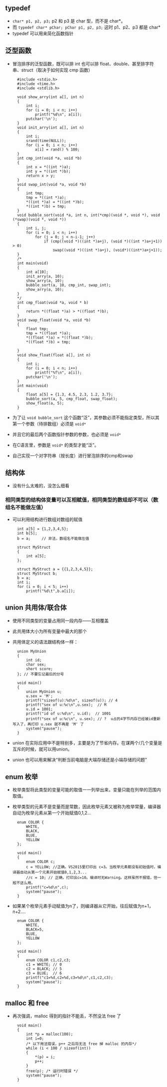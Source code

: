 ## typedef
* `char* p1, p2, p3;` p2 和 p3 是 char 型，而不是 char*。
* 而 `typedef char* pChar; pChar p1, p2, p3;` 这时 p1、p2、p3 都是 char*
* typedef 可以用来简化函数指针

## 泛型函数
* 冒泡排序的泛型函数，既可以排 int 也可以排 float、double、甚至排字符串、struct（取决于如何实现 cmp 函数）

		#include <stdio.h>
		#include <time.h>
		#include <stdlib.h>
		
		void show_arry(int a[], int n)
		{
			int i;
			for (i = 0; i < n; i++)
				printf("%d\n", a[i]);
			putchar('\n');
		}
		void init_arry(int a[], int n)
		{
			int i;
			srand(time(NULL));
			for (i = 0; i < n; i++)
				a[i] = rand() % 100;
		}
		int cmp_int(void *a, void *b)
		{
			int x = *((int *)a);
			int y = *((int *)b);
			return x > y;
		}
		void swap_int(void *a, void *b)
		{
			int tmp;
			tmp = *((int *)a);
			*((int *)a) = *((int *)b);
			*((int *)b) = tmp;
		}
		void bubble_sort(void *a, int n, int(*cmp)(void *, void *), void (*swap)(void *, void *))
		{
			int i, j;
			for (i = 0; i < n; i++)
				for (j = 0; j < n-i-1; j++)
					if (cmp((void *)((int *)a+j), (void *)((int *)a+j+1)) > 0)
						swap((void *)((int *)a+j), (void*)((int*)a+j+1));
		}
		/*
		int main(void)
		{
			int a[10];
			init_arry(a, 10);
			show_arry(a, 10);
			bubble_sort(a, 10, cmp_int, swap_int);
			show_arry(a, 10);
		}
		*/
		int cmp_float(void *a, void * b)
		{
			return *((float *)a) > *((float *)b);
		}
		void swap_float(void *a, void *b)
		{
			float tmp;
			tmp = *((float *)a);
			*((float *)a) = *((float *)b);
			*((float *)b) = tmp;
		
		}
		void show_float(float a[], int n)
		{
			int i;
			for (i = 0; i < n; i++)
				printf("%f\n", a[i]);
			putchar('\n');
		}
		int main(void)
		{
			float a[5] = {1.3, 4.5, 2.3, 1.2, 3.7};
			bubble_sort(a, 5, cmp_float, swap_float);
			show_float(a, 5);
		}

* 为了让 `void bubble_sort` 这个函数“泛”，其参数必须不能指定类型，所以其第一个参数（待排数组）必须是 `void*`
* 并且它的最后两个函数指针参数的参数，也必须是 `void*`
* 在C语言里，参数是 `void*` 的类型才能“泛”。
* 自己实现一个对字符串（按长度）进行冒泡排序的cmp和swap

##  结构体
* 没有什么太难的，没怎么细看

### 相同类型的结构体变量可以互相赋值，相同类型的数组却不可以（数组名不能做左值）
* 可以利用结构进行数组对数组的赋值

		int a[5] = {1,2,3,4,5};
		int b[5];
		b = a;     // 非法，数组名不能做左值
		
		struct MyStruct 
		{
			int a[5];
		};
		
		struct MyStruct a = {{1,2,3,4,5}};
		struct MyStruct b;
		b = a;
		int i;
		for (i = 0; i < 5; i++)
			printf("%d\t",b.a[i]);

## union 共用体/联合体
* 使用不同类型的变量占用同一段内存——互相覆盖
* 此共用体大小为所有变量中最大的那个
* 共用体定义的语法跟结构体一样：

		union MyUnion
		{
			int id;
			char sex;
			short score;
		}; // 不要忘记最后的分号
		
		void main()
		{
			union MyUnion u;
			u.sex = 'M';
			printf("sizeof(u):%d\n", sizeof(u)); // 4
			printf("sex of u:%c\n",u.sex);  // M
			u.id = 1001;
			printf("id of u:%d\n", u.id);  // 1001
			printf("sex of u:%c\n", u.sex); // ?  u占的4字节内存已经被id重新写入了，再打印 u.sex 就不再是 'M' 了
			system("pause");
		}
* union 在实际应用中不是特别多，主要是为了节省内存。在谋两个/几个变量是互斥的时候，就可以用union。
* union 也可以用来解决“判断当前电脑是大端存储还是小端存储的问题”

## enum 枚举
* 枚举类型将此类型的变量可能的取值一一列举出来，变量只能在列举的范围内取值。
* 枚举类型的元素不是变量而是常数，因此枚举元素又被称为枚举常量，编译器自动为枚举元素从第一个开始赋值0,1,2...


		enum COLOR {
			WHITE,
			BLACK,
			BLUE,
			YELLOW
		};
		
		void main()
		{
			enum COLOR c;
			c = YELLOW; //正确。VS2015里打印出 c=3。当枚举元素都没有初始值时，编译器自动从第一个元素开始赋值0,1,2,3...
			//c = 10; // 正确，打印出c=10。编译时无Warning。这样虽然不报错，但一般不这么用。
			printf("c=%d\n",c);
			system("pause");
		}
* 如果某个枚举元素手动赋值为n了，则编译器从它开始，往后赋值为n+1，n+2....

		enum COLOR {
			WHITE,
			BLACK=5,
			BLUE,
			YELLOW
		};
		
		void main()
		{
			enum COLOR c1,c2,c3;
			c1 = WHITE; // 0
			c2 = BLACK; // 5
			c3 = BLUE;  // 6
			printf("c1=%d,c2=%d,c3=%d\n",c1,c2,c3);
			system("pause");
		}

## malloc 和 free
* 再次强调，malloc 得到的指针不能丢，不然没法 free 了

		void main()
		{
			int *p = malloc(100);
			int i=0;
			/* 以下用法错误，p++ 之后将无法 free 掉 malloc 的内存*/
			while (i < 100 / sizeof(int))
			{
				*(p) = i;
				p++;
			}
			free(p); /* 运行时错误 */
			system("pause");
		}